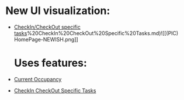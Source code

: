 
# New UI visualization:

- [CheckIn/CheckOut specific tasks](INDEX.md)%20CheckIn%20CheckOut%20Specific%20Tasks.md)![[(PIC) HomePage-NEWISH.png]]
  # Uses features:

- [Current Occupancy](obsidian://open?vault=Bookd-Planning-Vault&file=Features%2FCurrentOccupancy%2F(FEAT_SPEC)%20CurrentOccupancyFeature)
- [CheckIn CheckOut Specific Tasks](obsidian://open?vault=Bookd-Planning-Vault&file=Features%2FCheckInCheckOutSpecificTasks%2F(FEAT_SPEC)%20CheckIn%20CheckOut%20Specific%20Tasks)